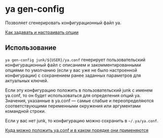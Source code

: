 # ya gen-config

Позволяет сгенерировать конфигурационный файл ya.

[Как задавать и настраивать опции](options.md)

## Использование

`ya gen-config junk/${USER}/ya.conf` генерирует пользовательский конфигурационный файл с описанием и закомментированными опциями по умолчанию (если у вас уже не было настроенной конфигурации) с сохранением ранее заданных параметров для актуальных ключей.

Если эту конфигурацию положить в пользовательский junk с именем ya.conf, то он будет использоваться для определения опций ya.
Значения, указанные в ya.conf — самые слабые и переопределяются соответствующими переменными окружения или аргументами командной строки.

Если у вас нет junk, то конфигурацию можно сохранить в `~/.ya/ya.conf`.

[Куда можно положить ya.conf и в каком порядке они применяются](../usage/options.md)


